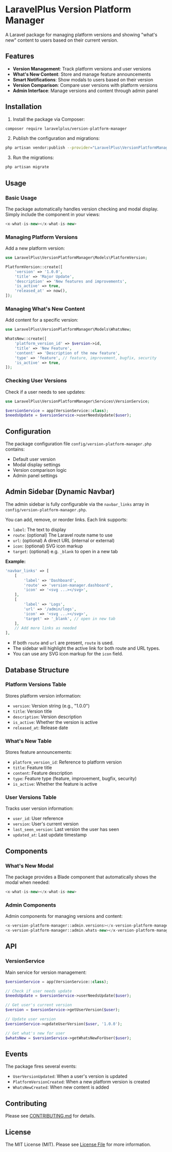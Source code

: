 # LaravelPlus Version Platform Manager

A Laravel package for managing platform versions and showing "what's new" content to users based on their current version.

## Features

- **Version Management**: Track platform versions and user versions
- **What's New Content**: Store and manage feature announcements
- **Smart Notifications**: Show modals to users based on their version
- **Version Comparison**: Compare user versions with platform versions
- **Admin Interface**: Manage versions and content through admin panel

## Installation

1. Install the package via Composer:

```bash
composer require laravelplus/version-platform-manager
```

2. Publish the configuration and migrations:

```bash
php artisan vendor:publish --provider="LaravelPlus\VersionPlatformManager\Providers\VersionPlatformManagerServiceProvider"
```

3. Run the migrations:

```bash
php artisan migrate
```

## Usage

### Basic Usage

The package automatically handles version checking and modal display. Simply include the component in your views:

```php
<x-what-is-new></x-what-is-new>
```

### Managing Platform Versions

Add a new platform version:

```php
use LaravelPlus\VersionPlatformManager\Models\PlatformVersion;

PlatformVersion::create([
    'version' => '1.0.0',
    'title' => 'Major Update',
    'description' => 'New features and improvements',
    'is_active' => true,
    'released_at' => now(),
]);
```

### Managing What's New Content

Add content for a specific version:

```php
use LaravelPlus\VersionPlatformManager\Models\WhatsNew;

WhatsNew::create([
    'platform_version_id' => $version->id,
    'title' => 'New Feature',
    'content' => 'Description of the new feature',
    'type' => 'feature', // feature, improvement, bugfix, security
    'is_active' => true,
]);
```

### Checking User Versions

Check if a user needs to see updates:

```php
use LaravelPlus\VersionPlatformManager\Services\VersionService;

$versionService = app(VersionService::class);
$needsUpdate = $versionService->userNeedsUpdate($user);
```

## Configuration

The package configuration file `config/version-platform-manager.php` contains:

- Default user version
- Modal display settings
- Version comparison logic
- Admin panel settings

## Admin Sidebar (Dynamic Navbar)

The admin sidebar is fully configurable via the `navbar_links` array in `config/version-platform-manager.php`.

You can add, remove, or reorder links. Each link supports:
- `label`: The text to display
- `route`: (optional) The Laravel route name to use
- `url`: (optional) A direct URL (internal or external)
- `icon`: (optional) SVG icon markup
- `target`: (optional) e.g. `_blank` to open in a new tab

**Example:**

```php
'navbar_links' => [
    [
        'label' => 'Dashboard',
        'route' => 'version-manager.dashboard',
        'icon' => '<svg ...></svg>',
    ],
    [
        'label' => 'Logs',
        'url' => '/admin/logs',
        'icon' => '<svg ...></svg>',
        'target' => '_blank', // open in new tab
    ],
    // Add more links as needed
],
```

- If both `route` and `url` are present, `route` is used.
- The sidebar will highlight the active link for both route and URL types.
- You can use any SVG icon markup for the `icon` field.

## Database Structure

### Platform Versions Table

Stores platform version information:

- `version`: Version string (e.g., "1.0.0")
- `title`: Version title
- `description`: Version description
- `is_active`: Whether the version is active
- `released_at`: Release date

### What's New Table

Stores feature announcements:

- `platform_version_id`: Reference to platform version
- `title`: Feature title
- `content`: Feature description
- `type`: Feature type (feature, improvement, bugfix, security)
- `is_active`: Whether the feature is active

### User Versions Table

Tracks user version information:

- `user_id`: User reference
- `version`: User's current version
- `last_seen_version`: Last version the user has seen
- `updated_at`: Last update timestamp

## Components

### What's New Modal

The package provides a Blade component that automatically shows the modal when needed:

```php
<x-what-is-new></x-what-is-new>
```

### Admin Components

Admin components for managing versions and content:

```php
<x-version-platform-manager::admin.versions></x-version-platform-manager::admin.versions>
<x-version-platform-manager::admin.whats-new></x-version-platform-manager::admin.whats-new>
```

## API

### VersionService

Main service for version management:

```php
$versionService = app(VersionService::class);

// Check if user needs update
$needsUpdate = $versionService->userNeedsUpdate($user);

// Get user's current version
$version = $versionService->getUserVersion($user);

// Update user version
$versionService->updateUserVersion($user, '1.0.0');

// Get what's new for user
$whatsNew = $versionService->getWhatsNewForUser($user);
```

## Events

The package fires several events:

- `UserVersionUpdated`: When a user's version is updated
- `PlatformVersionCreated`: When a new platform version is created
- `WhatsNewCreated`: When new content is added

## Contributing

Please see [CONTRIBUTING.md](CONTRIBUTING.md) for details.

## License

The MIT License (MIT). Please see [License File](LICENSE.md) for more information. 